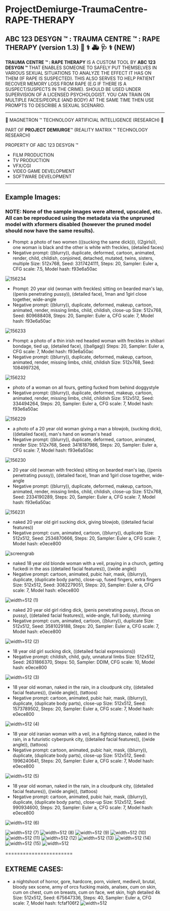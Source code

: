 # ProjectDemiurge-TraumaCentre-RAPE-THERAPY 

## ABC 123 DESYGN ™ : TRAUMA CENTRE ™ : RAPE THERAPY (version 1.3) 🏥 ⚕️ 🚑 🩺 ⚕️ (NEW)

**TRAUMA CENTRE ™ : RAPE THERAPY** IS A CUSTOM TOOL BY **ABC 123 DESYGN ™** THAT ENABLES SOMEONE TO SAFELY PUT THEMSELVES IN VARIOUS SEXUAL SITUATIONS TO ANALYZE THE EFFECT IT HAS ON THEM (IF RAPE IS SUSPECTED). THIS ALSO SERVES TO HELP PATIENT RECOVER MEMORY LOSS FROM RAPE (E.G IF THERE IS A SUSPECT/SUSPECTS IN THE CRIME). SHOULD BE USED UNDER SUPERVISION OF A LICENSED PSYCHOLOGIST. YOU CAN TRAIN ON MULTIPLE FACES/PEOPLE (AND BODY) AT THE SAME TIME THEN USE PROMPTS TO DESCRIBE A SEXUAL SCENARIO.



------------------------------------------------------------------

🤖 MAGNETRON ™ TECHNOLOGY ARTIFICIAL INTELLIGENCE (RESEARCH) 🤖

PART OF **PROJECT DEMIURGE**™ (REALITY MATRIX ™ TECHNOLOGY RESEARCH)


PROPERTY OF ABC 123 DESYGN ™


- FILM PRODUCTION
- TV PRODUCTION
- VFX/CGI
- VIDEO GAME DEVELOPMENT
- SOFTWARE DEVELOPMENT

-------------------------------------------------------------------

## Example Images:

### NOTE: None of the sample images were altered, upscaled, etc. All can be reproduced using the metadata via the unpruned model with xformers disabled (however the pruned model should now have the same results).



*   Prompt: a photo of two women (((sucking the same dick))), ((2girls)), one woman is black and the other is white with freckles, (detailed faces)
*   Negative prompt: ((blurry)), duplicate, deformed, cartoon, animated, render, child, childish, conjoined, detached, mutated, twins, sisters, multiple
Size: 512x768, Seed: 3317424111, Steps: 20, Sampler: Euler a, CFG scale: 7.5, Model hash: f93e6a50ac


![156234](https://user-images.githubusercontent.com/121518935/222938502-66e064b6-3e3d-4ed1-9cb6-ae27020ec480.jpeg)



*   Prompt: 20 year old (woman with freckles) sitting on bearded man's lap, ((penis penetrating pussy)), (detailed face), 1man and 1girl close together, wide-angle
*   Negative prompt: ((blurry)), duplicate, deformed, makeup, cartoon, animated, render, missing limbs, child, childish, close-up
Size: 512x768, Seed: 809688408, Steps: 20, Sampler: Euler a, CFG scale: 7, Model hash: f93e6a50ac


![156233](https://user-images.githubusercontent.com/121518935/222938551-6ec13f10-c81f-4911-b157-7b7a4b701e84.jpeg)



*  Prompt: a photo of a thin irish red headed woman with freckles in shibari bondage, tied up, (detailed face), ((ballgag))
 Steps: 20, Sampler: Euler a, CFG scale: 7, Model hash: f93e6a50ac
*   Negative prompt: ((blurry)), duplicate, deformed, makeup, cartoon, animated, render, missing limbs, child, childish
Size: 512x768, Seed: 1084997326,


![156232](https://user-images.githubusercontent.com/121518935/222938563-0f3d31ca-b770-4a66-ac6d-89500be09013.jpeg)

*  photo of a woman on all fours, getting fucked from behind doggystyle
*  Negative prompt: ((blurry)), duplicate, deformed, makeup, cartoon, animated, render, missing limbs, child, childish
Size: 512x512, Seed: 334494264, Steps: 20, Sampler: Euler a, CFG scale: 7, Model hash: f93e6a50ac

![156229](https://user-images.githubusercontent.com/121518935/222940159-e60ea504-bf6b-4a4f-b77f-1e148f7d2f21.jpeg)

*  a photo of a 20 year old woman giving a man a blowjob, (sucking dick), ((detailed face)), man's hand on woman's head
*  Negative prompt: ((blurry)), duplicate, deformed, cartoon, animated, render
Size: 512x768, Seed: 3416187986, Steps: 20, Sampler: Euler a, CFG scale: 7, Model hash: f93e6a50ac

![156230](https://user-images.githubusercontent.com/121518935/222940161-f3e0bd8f-1f89-45a5-9113-ba828169c2a6.jpeg)

*  20 year old (woman with freckles) sitting on bearded man's lap, ((penis penetrating pussy)), (detailed face), 1man and 1girl close together, wide-angle
*  Negative prompt: ((blurry)), duplicate, deformed, makeup, cartoon, animated, render, missing limbs, child, childish, close-up
Size: 512x768, Seed: 2334190289, Steps: 20, Sampler: Euler a, CFG scale: 7, Model hash: f93e6a50ac

![156231](https://user-images.githubusercontent.com/121518935/222940162-98efabf4-3ac0-47dd-b96a-912e410214ba.jpeg)

*   naked 20 year old girl sucking dick, giving blowjob, ((detailed facial features))
*   Negative prompt: cum, animated, cartoon, ((blurry)), duplicate
Size: 512x512, Seed: 2534870666, Steps: 20, Sampler: Euler a, CFG scale: 7, Model hash: e0ece800

![screengrab](https://user-images.githubusercontent.com/121518935/214595756-f6ce91f8-d225-4325-9b1d-2537e760a2c8.jpeg)

*   naked 18 year old blonde woman with a veil, praying in a church, getting fuckedi in the ass ((detailed facial features)), ((wide angle))
*   Negative prompt: cartoon, animated, pubic hair, mask, ((blurry)), duplicate, (duplicate body parts), close-up, fused fingers, extra fingers
Size: 512x512, Seed: 3082279051, Steps: 20, Sampler: Euler a, CFG scale: 7, Model hash: e0ece800

![width=512 (1)](https://user-images.githubusercontent.com/121518935/214595762-8ea53cac-ee2a-4e92-af24-6c44f41e8a53.jpeg)


*   naked 20 year old girl riding dick, (penis penetrating pussy), (focus on pussy), ((detailed facial features)), wide-angle, full body, stunning
*   Negative prompt: cum, animated, cartoon, ((blurry)), duplicate
Size: 512x512, Seed: 3581029188, Steps: 20, Sampler: Euler a, CFG scale: 7, Model hash: e0ece800

![width=512 (2)](https://user-images.githubusercontent.com/121518935/214595765-e117f739-194b-4578-afbc-5f64cc894290.jpeg)





*   18 year old girl sucking dick, ((detailed facial expressions))
*   Negative prompt: childish, child, guly, unnatural limbs
Size: 512x512, Seed: 2631866370, Steps: 50, Sampler: DDIM, CFG scale: 10, Model hash: e0ece800

![width=512 (3)](https://user-images.githubusercontent.com/121518935/214595771-30647f33-3d8b-42cc-b694-19429e725303.jpeg)

*   18 year old woman, naked in the rain, in a cloudpunk city, ((detailed facial features)), ((wide angle)), (tattoos)
*   Negative prompt: cartoon, animated, pubic hair, mask, ((blurry)), duplicate, (duplicate body parts), close-up
Size: 512x512, Seed: 1573789502, Steps: 20, Sampler: Euler a, CFG scale: 7, Model hash: e0ece800

![width=512 (4)](https://user-images.githubusercontent.com/121518935/214595775-267f4705-db29-40b9-9c8e-5f3e2f382b2b.jpeg)

*   18 year old iranian woman with a veil, in a fighting stance, naked in the rain, in a futuristic cyberpunk city, ((detailed facial features)), ((wide angle)), (tattoos)
*   Negative prompt: cartoon, animated, pubic hair, mask, ((blurry)), duplicate, (duplicate body parts), close-up
Size: 512x512, Seed: 1996240641, Steps: 20, Sampler: Euler a, CFG scale: 7, Model hash: e0ece800

![width=512 (5)](https://user-images.githubusercontent.com/121518935/214595779-eb5cb9cd-01ee-4b03-838e-3b52d8777fa7.jpeg)

*   18 year old woman, naked in the rain, in a cloudpunk city, ((detailed facial features)), ((wide angle)), (tattoos)
*   Negative prompt: cartoon, animated, pubic hair, mask, ((blurry)), duplicate, (duplicate body parts), close-up
Size: 512x512, Seed: 990934600, Steps: 20, Sampler: Euler a, CFG scale: 7, Model hash: e0ece800

![width=512 (6)](https://user-images.githubusercontent.com/121518935/214595781-474d2075-44c4-4b99-b246-6587a28c63bf.jpeg)

![width=512 (7)](https://user-images.githubusercontent.com/121518935/214595783-e75136f3-2762-4ed3-8e9d-eae546661611.jpeg)
![width=512 (8)](https://user-images.githubusercontent.com/121518935/214595787-362935b6-b218-4068-8f47-ee29d85cc066.jpeg)
![width=512 (9)](https://user-images.githubusercontent.com/121518935/214595791-d37117f5-a7fc-407e-b045-a3779d6d87a9.jpeg)
![width=512 (10)](https://user-images.githubusercontent.com/121518935/214595794-1ecd6a20-6375-46cc-b613-c493ab4c1304.jpeg)
![width=512 (11)](https://user-images.githubusercontent.com/121518935/214595795-ef223674-d721-40f8-80d0-b3bf1e1f6a1d.jpeg)
![width=512 (12)](https://user-images.githubusercontent.com/121518935/214595798-88a7266f-229f-427f-9f7f-845a45505006.jpeg)
![width=512 (13)](https://user-images.githubusercontent.com/121518935/214595800-7ae0d366-404b-4d78-a35b-c23d370a2e8e.jpeg)
![width=512 (14)](https://user-images.githubusercontent.com/121518935/214595803-31dc1ad6-cc47-4856-9665-92ed5d578343.jpeg)
![width=512 (15)](https://user-images.githubusercontent.com/121518935/214595807-2185c2d9-1236-4a99-b565-b047fdf3efef.jpeg)
![width=512](https://user-images.githubusercontent.com/121518935/214595810-777e949d-773c-4ae4-9122-0c239f88897e.jpeg)

=======================

## EXTREME CASES:

*   a nightshoot of horror, gore, hardcore, porn, violent, medievil, brutal, bloody sex scene, army of orcs fucking maids, analsex, cum on skin, cum on chest, cum on breasts, cum on face, wet skin, high detailed  4k
Size: 512x512, Seed: 675647336, Steps: 40, Sampler: Euler a, CFG scale: 7, Model hash: fcfaf106f2
![width=512](https://user-images.githubusercontent.com/121518935/219499755-7ceb39fb-6896-4b09-967f-79046cd7ac20.jpeg)


